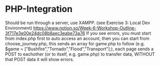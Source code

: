 # PHP-Integration
Should be run through a server, use XAMPP. (see Exercise 3: Local Dev Environment)
https://www.notion.so/Week-6-Workshop-Outline-3f717e3e00e24dc08b8aec3eabe73a76
If you see errors, you must start from index.php first to auto access an account, then you can start from choose_journey.php, this sends an array for game.php to follow (e.g. $game = \["Bushfire","Tornado","Flood","Transport"\];), each page sends a POST to eachother (or to itself, e.g. game.php) to transfer data, WITHOUT that POST data it will show errors.